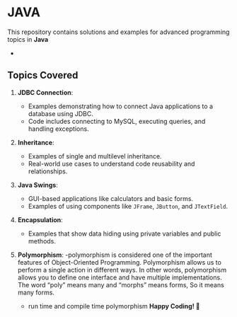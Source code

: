 # JAVA

This repository contains solutions and examples for advanced programming topics in **Java** 

-

## Topics Covered

1. **JDBC Connection**:
   - Examples demonstrating how to connect Java applications to a database using JDBC.
   - Code includes connecting to MySQL, executing queries, and handling exceptions.
2. **Inheritance**:
   - Examples of single and multilevel inheritance.
   - Real-world use cases to understand code reusability and relationships.
 
3. **Java Swings**:
   - GUI-based applications like calculators and basic forms.
   - Examples of using components like `JFrame`, `JButton`, and `JTextField`.
4. **Encapsulation**:
   - Examples that show data hiding using private variables and public methods.
5. **Polymorphism**:
   -polymorphism is considered one of the important features of Object-Oriented Programming. Polymorphism allows us to perform a single action in different ways. In other words, polymorphism allows you to define one interface and have multiple implementations. The word “poly” means many and “morphs” means forms, So it means many forms.
   - run time and compile time polymorphism
**Happy Coding! 🚀**
